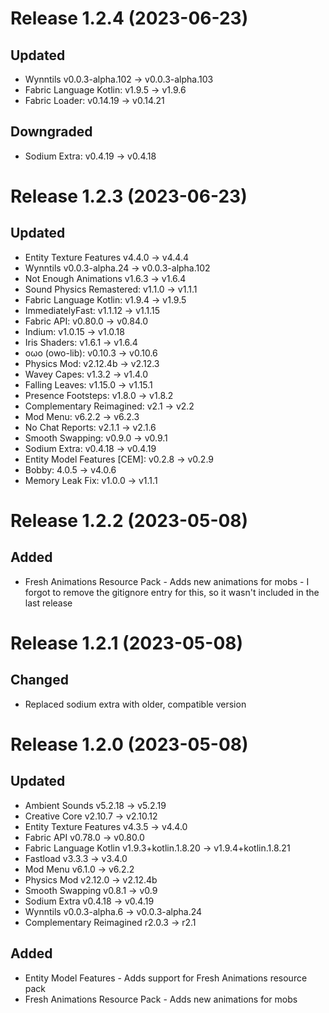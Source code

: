 # Release 1.2.4 (2023-06-23)

## Updated

* Wynntils v0.0.3-alpha.102 -> v0.0.3-alpha.103
* Fabric Language Kotlin: v1.9.5 -> v1.9.6
* Fabric Loader: v0.14.19 -> v0.14.21

## Downgraded

* Sodium Extra: v0.4.19 -> v0.4.18

# Release 1.2.3 (2023-06-23)

## Updated

* Entity Texture Features v4.4.0 -> v4.4.4
* Wynntils v0.0.3-alpha.24 -> v0.0.3-alpha.102
* Not Enough Animations v1.6.3 -> v1.6.4
* Sound Physics Remastered: v1.1.0 -> v1.1.1
* Fabric Language Kotlin: v1.9.4 -> v1.9.5
* ImmediatelyFast: v1.1.12 -> v1.1.15
* Fabric API: v0.80.0 -> v0.84.0
* Indium: v1.0.15 -> v1.0.18
* Iris Shaders: v1.6.1 -> v1.6.4
* oωo (owo-lib): v0.10.3 -> v0.10.6
* Physics Mod: v2.12.4b -> v2.12.3
* Wavey Capes: v1.3.2 -> v1.4.0
* Falling Leaves: v1.15.0 -> v1.15.1
* Presence Footsteps: v1.8.0 -> v1.8.2
* Complementary Reimagined: v2.1 -> v2.2
* Mod Menu: v6.2.2 -> v6.2.3
* No Chat Reports: v2.1.1 -> v2.1.6
* Smooth Swapping: v0.9.0 -> v0.9.1
* Sodium Extra: v0.4.18 -> v0.4.19
* Entity Model Features [CEM]: v0.2.8 -> v0.2.9
* Bobby: 4.0.5 -> v4.0.6
* Memory Leak Fix: v1.0.0 -> v1.1.1

# Release 1.2.2 (2023-05-08)

## Added

* Fresh Animations Resource Pack - Adds new animations for mobs - I forgot to remove the gitignore entry for this, so it wasn't included in the last release

# Release 1.2.1 (2023-05-08)

## Changed

* Replaced sodium extra with older, compatible version

# Release 1.2.0 (2023-05-08)

## Updated

* Ambient Sounds v5.2.18 -> v5.2.19
* Creative Core v2.10.7 -> v2.10.12
* Entity Texture Features v4.3.5 -> v4.4.0
* Fabric API v0.78.0 -> v0.80.0
* Fabric Language Kotlin v1.9.3+kotlin.1.8.20 -> v1.9.4+kotlin.1.8.21
* Fastload v3.3.3 -> v3.4.0
* Mod Menu v6.1.0 -> v6.2.2
* Physics Mod v2.12.0 -> v2.12.4b
* Smooth Swapping v0.8.1 -> v0.9
* Sodium Extra v0.4.18 -> v0.4.19
* Wynntils v0.0.3-alpha.6 -> v0.0.3-alpha.24
* Complementary Reimagined r2.0.3 -> r2.1

## Added

* Entity Model Features - Adds support for Fresh Animations resource pack
* Fresh Animations Resource Pack - Adds new animations for mobs
